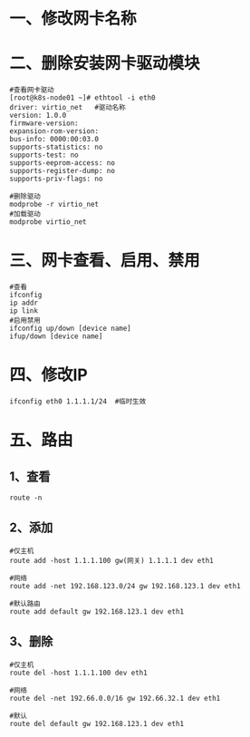 # 一、修改网卡名称

# 二、删除安装网卡驱动模块

```shell
#查看网卡驱动
[root@k8s-node01 ~]# ethtool -i eth0
driver: virtio_net   #驱动名称
version: 1.0.0
firmware-version: 
expansion-rom-version: 
bus-info: 0000:00:03.0
supports-statistics: no
supports-test: no
supports-eeprom-access: no
supports-register-dump: no
supports-priv-flags: no

#删除驱动
modprobe -r virtio_net
#加载驱动
modprobe virtio_net

```

# 三、网卡查看、启用、禁用

```shell
#查看
ifconfig
ip addr
ip link
#启用禁用
ifconfig up/down [device name]
ifup/down [device name]
```

# 四、修改IP

```shell
ifconfig eth0 1.1.1.1/24  #临时生效
```

# 五、路由

## 1、查看

```shell
route -n
```

## 2、添加

```shell
#仅主机
route add -host 1.1.1.100 gw(网关) 1.1.1.1 dev eth1

#网络
route add -net 192.168.123.0/24 gw 192.168.123.1 dev eth1

#默认路由
route add default gw 192.168.123.1 dev eth1
```

## 3、删除

```shell
#仅主机
route del -host 1.1.1.100 dev eth1

#网络
route del -net 192.66.0.0/16 gw 192.66.32.1 dev eth1

#默认
route del default gw 192.168.123.1 dev eth1
```

